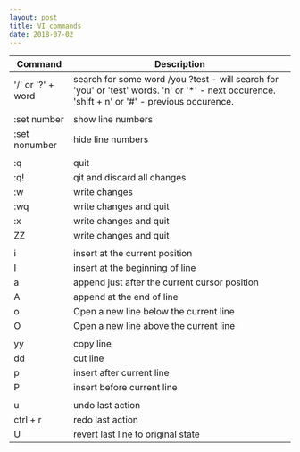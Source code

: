```yaml
---
layout: post
title: VI commands
date: 2018-07-02
---  
```


| Command | Description |
|---------|-------------|
| '/' or '?' + word | search for some word /you ?test - will search for 'you' or 'test' words. 'n' or '*' - next occurence. 'shift + n' or '#' - previous occurence. |
| | |
| :set number | show line numbers |
| :set nonumber | hide line numbers |
| | |
| :q | quit |
| :q! | qit and discard all changes |
| :w | write changes |
| :wq | write changes and quit |
| :x | write changes and quit |
| ZZ | write changes and quit
| | |
| i |	insert at the current position |
| I |	insert at the beginning of line |
| a |	append just after the current cursor position |
| A |	append at the end of line |
| o |	Open a new line below the current line |
| O |	Open a new line above the current line |
| | |
| yy | copy line |
| dd | cut line |
| p | insert after current line |
| P | insert before current line |
| | |
| u | undo last action |
| ctrl + r | redo last action |
| U | revert last line to original state |
